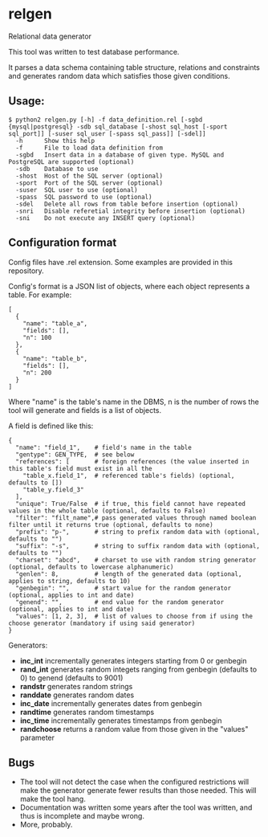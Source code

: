 # relgen
Relational data generator

This tool was written to test database performance.

It parses a data schema containing table structure, relations and constraints and generates random data which satisfies those given conditions.

## Usage:
```
$ python2 relgen.py [-h] -f data_definition.rel [-sgbd {mysql|postgresql} -sdb sql_database [-shost sql_host [-sport sql_port]] [-suser sql_user [-spass sql_pass]] [-sdel]]
  -h      Show this help
  -f      File to load data definition from
  -sgbd   Insert data in a database of given type. MySQL and PostgreSQL are supported (optional)
  -sdb    Database to use
  -shost  Host of the SQL server (optional)
  -sport  Port of the SQL server (optional)
  -suser  SQL user to use (optional)
  -spass  SQL password to use (optional)
  -sdel   Delete all rows from table before insertion (optional)
  -snri   Disable referetial integrity before insertion (optional)
  -sni    Do not execute any INSERT query (optional)
```

## Configuration format
Config files have .rel extension. Some examples are provided in this repository.

Config's format is a JSON list of objects, where each object represents a table. For example:
```
[
  {
    "name": "table_a",
    "fields": [],
    "n": 100
  },
  {
    "name": "table_b",
    "fields": [],
    "n": 200
  }
]
```
Where "name" is the table's name in the DBMS, n is the number of rows the tool will generate and fields is a list of objects.

A field is defined like this:
```
{
  "name": "field_1",    # field's name in the table
  "gentype": GEN_TYPE,  # see below
  "references": [       # foreign references (the value inserted in this table's field must exist in all the
    "table_x.field_1",  # referenced table's fields) (optional, defaults to [])
    "table_y.field_3"
  ],
  "unique": True/False  # if true, this field cannot have repeated values in the whole table (optional, defaults to False)
  "filter": "filt_name",# pass generated values through named boolean filter until it returns true (optional, defaults to none)
  "prefix": "p-",       # string to prefix random data with (optional, defaults to "")
  "suffix": "-s",       # string to suffix random data with (optional, defaults to "")
  "charset": "abcd",    # charset to use with random string generator (optional, defaults to lowercase alphanumeric)
  "genlen": 8,          # length of the generated data (optional, applies to string, defaults to 10)
  "genbegin": "",       # start value for the random generator (optional, applies to int and date)
  "genend": "",         # end value for the random generator (optional, applies to int and date)
  "values": [1, 2, 3],  # list of values to choose from if using the choose generator (mandatory if using said generator)
}
```

Generators:
- **inc_int**         incrementally generates integers starting from 0 or genbegin
- **rand_int**        generates random integets ranging from genbegin (defaults to 0) to genend (defaults to 9001)
- **randstr**         generates random strings
- **randdate**        generates random dates
- **inc_date**        incrementally generates dates from genbegin
- **randtime**        generates random timestamps
- **inc_time**        incrementally generates timestamps from genbegin
- **randchoose**      returns a random value from those given in the "values" parameter

## Bugs
- The tool will not detect the case when the configured restrictions will make the generator generate fewer results than those needed. This will make the tool hang.
- Documentation was written some years after the tool was written, and thus is incomplete and maybe wrong.
- More, probably.
